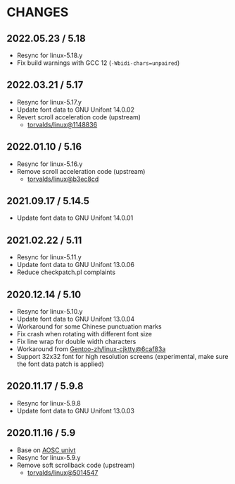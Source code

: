 # CHANGES

## 2022.05.23 / 5.18

- Resync for linux-5.18.y
- Fix build warnings with GCC 12 (`-Wbidi-chars=unpaired`)

## 2022.03.21 / 5.17

- Resync for linux-5.17.y
- Update font data to GNU Unifont 14.0.02
- Revert scroll acceleration code (upstream)
  - [torvalds/linux@1148836](https://github.com/torvalds/linux/commit/1148836fd3226c20de841084aba24184d4fbbe77)

## 2022.01.10 / 5.16

- Resync for linux-5.16.y
- Remove scroll acceleration code (upstream)
  - [torvalds/linux@b3ec8cd](https://github.com/torvalds/linux/commit/b3ec8cdf457e5e63d396fe1346cc788cf7c1b578)

## 2021.09.17 / 5.14.5

- Update font data to GNU Unifont 14.0.01

## 2021.02.22 / 5.11

- Resync for linux-5.11.y
- Update font data to GNU Unifont 13.0.06
- Reduce checkpatch.pl complaints

## 2020.12.14 / 5.10

- Resync for linux-5.10.y
- Update font data to GNU Unifont 13.0.04
- Workaround for some Chinese punctuation marks
- Fix crash when rotating with different font size
- Fix line wrap for double width characters
- Workaround from [Gentoo-zh/linux-cjktty@6caf83a](https://github.com/Gentoo-zh/linux-cjktty/commit/6caf83a638886220d1e1880c92e8b18243c3965a)
- Support 32x32 font for high resolution screens (experimental, make sure the font data patch is applied)

## 2020.11.17 / 5.9.8

- Resync for linux-5.9.8
- Update font data to GNU Unifont 13.0.03

## 2020.11.16 / 5.9

- Base on [AOSC univt](https://github.com/AOSC-Dev/aosc-os-abbs)
- Resync for linux-5.9.y
- Remove soft scrollback code (upstream)
  - [torvalds/linux@5014547](https://github.com/torvalds/linux/commit/50145474f6ef4a9c19205b173da6264a644c7489)
